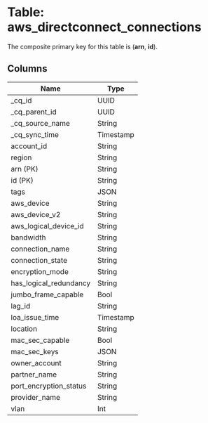 # Table: aws_directconnect_connections



The composite primary key for this table is (**arn**, **id**).


## Columns
| Name          | Type          |
| ------------- | ------------- |
|_cq_id|UUID|
|_cq_parent_id|UUID|
|_cq_source_name|String|
|_cq_sync_time|Timestamp|
|account_id|String|
|region|String|
|arn (PK)|String|
|id (PK)|String|
|tags|JSON|
|aws_device|String|
|aws_device_v2|String|
|aws_logical_device_id|String|
|bandwidth|String|
|connection_name|String|
|connection_state|String|
|encryption_mode|String|
|has_logical_redundancy|String|
|jumbo_frame_capable|Bool|
|lag_id|String|
|loa_issue_time|Timestamp|
|location|String|
|mac_sec_capable|Bool|
|mac_sec_keys|JSON|
|owner_account|String|
|partner_name|String|
|port_encryption_status|String|
|provider_name|String|
|vlan|Int|
